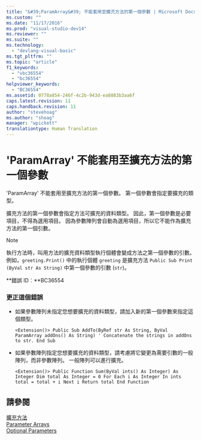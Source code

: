 ```yaml
---
title: "&#39;ParamArray&#39; 不能套用至擴充方法的第一個參數 | Microsoft Docs"
ms.custom: ""
ms.date: "11/17/2016"
ms.prod: "visual-studio-dev14"
ms.reviewer: ""
ms.suite: ""
ms.technology: 
  - "devlang-visual-basic"
ms.tgt_pltfrm: ""
ms.topic: "article"
f1_keywords: 
  - "vbc36554"
  - "bc36554"
helpviewer_keywords: 
  - "BC36554"
ms.assetid: 0778a854-246f-4c2b-943d-ea8883b3aa6f
caps.latest.revision: 11
caps.handback.revision: 11
author: "stevehoag"
ms.author: "shoag"
manager: "wpickett"
translationtype: Human Translation
---
```

# &#39;ParamArray&#39; 不能套用至擴充方法的第一個參數
'ParamArray' 不能套用至擴充方法的第一個參數。 第一個參數會指定要擴充的類型。  
  
 擴充方法的第一個參數會指定方法可擴充的資料類型。 因此，第一個參數是必要項目，不得為選用項目。 因為參數陣列會自動為選用項目，所以它不能作為擴充方法的第一個引數。  
  
> [!NOTE]
>  執行方法時，叫用方法的擴充資料類型執行個體會變成方法之第一個參數的引數。 例如，`greeting.Print()` 中的執行個體 `greeting` 是擴充方法 `Public Sub Print (ByVal str As String)` 中第一個參數的引數 \(`str`\)。  
  
 **錯誤 ID︰**BC36554  
  
### 更正這個錯誤  
  
-   如果參數陣列未指定您想要擴充的資料類型，請加入新的第一個參數來指定這個類型。  
  
    ```  
    <Extension()> Public Sub AddTo(ByRef str As String, ByVal ParamArray addOns() As String) ' Concatenate the strings in addOns to str. End Sub  
    ```  
  
-   如果參數陣列指定您想要擴充的資料類型，請考慮將它變更為需要引數的一般陣列，而非參數陣列。 一般陣列可以進行擴充。  
  
    ```  
    <Extension()> Public Function Sum(ByVal ints() As Integer) As Integer Dim total As Integer = 0 For Each i As Integer In ints total = total + i Next i Return total End Function  
    ```  
  
## 請參閱  
 [擴充方法](../../visual-basic/programming-guide/language-features/procedures/extension-methods.md)   
 [Parameter Arrays](../../visual-basic/programming-guide/language-features/procedures/parameter-arrays.md)   
 [Optional Parameters](../../visual-basic/programming-guide/language-features/procedures/optional-parameters.md)